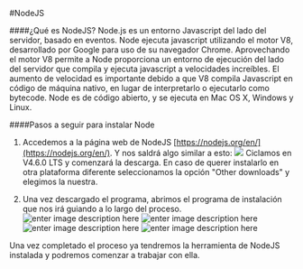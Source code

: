 #NodeJS

####¿Qué es NodeJS?
Node.js es un entorno Javascript del lado del servidor, basado en eventos. Node ejecuta javascript utilizando el motor V8, desarrollado por Google para uso de su navegador Chrome. Aprovechando el motor V8 permite a Node proporciona un entorno de ejecución del lado del servidor que compila y ejecuta javascript a velocidades increíbles. El aumento de velocidad es importante debido a que V8 compila Javascript en código de máquina nativo, en lugar de interpretarlo o ejecutarlo como bytecode. Node es de código abierto, y se ejecuta en Mac OS X, Windows y Linux.

####Pasos a seguir para instalar Node
1. Accedemos a la página web de NodeJS [https://nodejs.org/en/](https://nodejs.org/en/). Y nos saldrá algo similar a esto:
![](https://i.gyazo.com/7b37556c8a1622209b4ea13049f3e626.png)
Ciclamos en V4.6.0 LTS y comenzará la descarga. En caso de querer instalarlo en otra plataforma diferente seleccionamos la opción "Other downloads" y elegimos la nuestra.

2. Una vez descargado el programa, abrimos el programa de instalación que nos irá guiando a lo largo del proceso. ![enter image description here](http://1.bp.blogspot.com/-Twlv8HnSvSQ/Vh6WJ_FodHI/AAAAAAAAA9A/LQDfLb9TXAg/s1600/NodeJs_Instalacion_01.png)
![enter image description here](http://alu0100767421.github.io/tareas-iniciales-javi_dsi1516/TutorialesAlexander/images/node3.png)
![enter image description here](http://alu0100767421.github.io/tareas-iniciales-javi_dsi1516/TutorialesAlexander/images/node4.png)
![enter image description here](http://alu0100767421.github.io/tareas-iniciales-javi_dsi1516/TutorialesAlexander/images/node5.png)

Una vez completado el proceso ya tendremos la herramienta de NodeJS instalada y podremos comenzar a trabajar con ella.